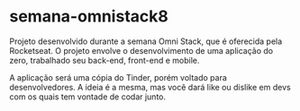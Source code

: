 # semana-omnistack8
 Projeto desenvolvido durante a semana Omni Stack, que é oferecida pela Rocketseat. O projeto envolve o desenvolvimento de uma aplicação do zero, trabalhado seu back-end, front-end e mobile. 
 
 A aplicação será uma cópia do Tinder, porém voltado para desenvolvedores. A ideia é a mesma, mas você dará like ou dislike em devs com os quais tem vontade de codar junto. 
